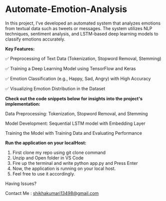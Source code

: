 # Automate-Emotion-Analysis
In this project, I've developed an automated system that analyzes emotions from textual data such as tweets or messages. The system utilizes NLP techniques, sentiment analysis, and LSTM-based deep learning models to classify emotions accurately.

**Key Features:**

✅ Preprocessing of Text Data (Tokenization, Stopword Removal, Stemming)

✅ Training a Deep Learning Model using TensorFlow and Keras

✅ Emotion Classification (e.g., Happy, Sad, Angry) with High Accuracy

✅ Visualizing Emotion Distribution in the Dataset

**Check out the code snippets below for insights into the project's implementation:**

Data Preprocessing: Tokenization, Stopword Removal, and Stemming

Model Development: Sequential LSTM model with Embedding Layer

Training the Model with Training Data and Evaluating Performance


**Run the application on your localHost:**
1. First clone my repo using git clone command
2. Unzip and Open folder in VS Code
3. Fire up the terminal and write python app.py and Press Enter
4. Now, the application is running on your local host.
5. Feel free to use it accordingly.


Having Issues?

Contact Me : shikhakumari13498@gmail.com
